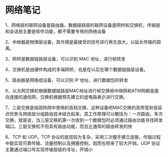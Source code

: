 # 网络笔记

1、网络层的联网设备是路由器，数据链路层的联网设备是网桥和交换机，传输层和会话层主要是软件功能，都不需要专用的网络设备

2、中继器是物理层设备，其作用是最接受的信号进行再生放大，以延长传输的距离。

3、网桥是数据链路层设备，可以识别 MAC 地址，进行帧转发

4、交换机是由硬件构成的多端网桥，也是在以后在哪个数据链路层设备。

5、路由器是网络成设备，可以识别 IP 地址，进行数据包的转发

6、以太网交换机根据数据链路层MAC地址进行帧交换帧中继网和ATM网都是面向连接的通信网，交换机根据预先建立的虚电路表示进行交换。

7、三层交换是指因特网中使用的高档交换，这种设备吧MAC交换的高带宽和低延迟优势与网络层分组路由技术结合起来，其工作原理可以概括为：一次路由，多次交换，就是说，当三层交换机第一次收到一个数据包时必须通过路由功能寻找转发端口。三层交换机不但具有路由功能，而且比通常的路由转发的快

8、TCP 和 UDP。TCP 协议的是现较为复杂，采用三次握手建立连接，传输过程中能实现可靠传输、流量控制以及拥塞控制，因而也带来了较大开销。UDP 协议主要通过端口号实现传输层级的寻址，开销小







































































































